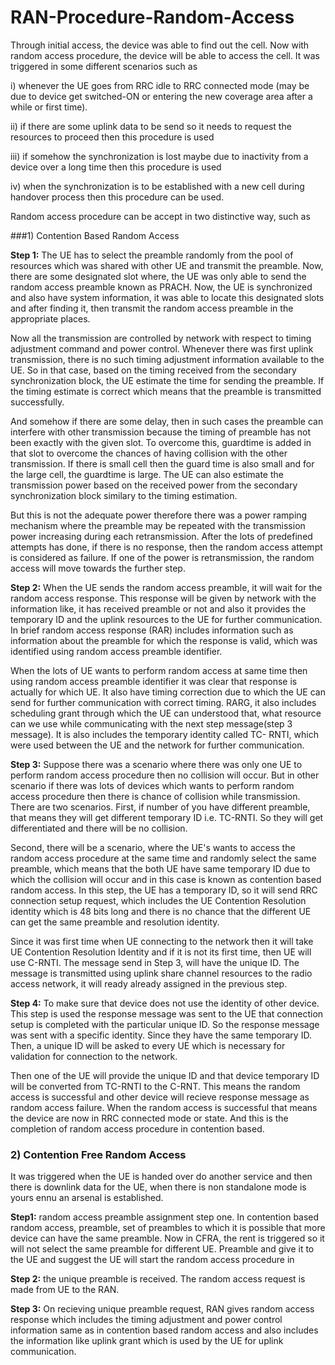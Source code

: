 # RAN-Procedure-Random-Access

Through initial access, the device was able to find out the cell. Now with random access procedure, the device will be able to access the cell. It was triggered in some different scenarios such as  

i) whenever the UE goes from RRC idle to RRC connected mode (may be due to device get switched-ON or entering the new coverage area after a while or first time). 

ii) if there are some uplink data to be send so it needs to request the resources to proceed then this procedure is used

iii) if somehow the synchronization is lost maybe due to inactivity from a device over a long time then this procedure is used

iv) when the synchronization is to be established with a new cell during handover process then this procedure can be used.

Random access procedure can be accept in two distinctive way, such as 

###1) Contention Based Random Access
	
**Step 1:** The UE has to select the preamble randomly from the pool of resources which was shared with other UE and transmit the preamble. Now, there are some designated slot where, the UE was only able to send the random access preamble known as PRACH. Now, the UE is synchronized and also have system information, it was able to locate this designated slots and after finding it, then transmit the random access preamble in the appropriate places.

Now all the transmission are controlled by network with respect to timing adjustment command and power control. Whenever there was first uplink transmission, there is no such timing adjustment information available to the UE. So in that case, based on the timing received from the secondary synchronization block, the UE estimate the time for sending the preamble. If the timing estimate is correct which means that the preamble is transmitted successfully.

And somehow if there are some delay, then in such cases the preamble can interfere with other transmission because the timing of preamble has not been exactly with the given slot. To overcome this, guardtime is added in that slot to overcome the chances of having collision with the other transmission. If there is small cell then the guard time is also small and for the large cell, the guardtime is large. The UE can also estimate the transmission power based on the received power from the secondary synchronization block similary to the timing estimation.

But this is not the adequate power therefore there was a power ramping mechanism where the preamble may be repeated with the transmission power increasing during each retransmission. After the lots of predefined attempts has done, if there is no response, then the random access attempt is considered as failure. If one of the power is retransmission, the random access will move towards the further step.

**Step 2:** When the UE sends the random access preamble, it will wait for the random access response. This response will be given by network with the information like, it has received preamble or not and also it provides the temporary ID and the uplink resources to the UE for further communication. In brief random access response (RAR) includes information such as information about the preamble for which the response is valid, which was identified using random access preamble identifier.

When the lots of UE wants to perform random access at same time then using random access preamble identifier it was clear that response is actually for which UE. It also have timing correction due to which the UE can send for further communication with correct timing. RARG, it also includes scheduling grant through which the UE can understood that, what resource can we use while communicating with the next step message(step 3 message). It is also includes the temporary identity called TC- RNTI, which were used between the UE and the network for further communication. 

**Step 3:** Suppose there was a scenario where there was only one UE to perform random access procedure then no collision will occur. But in other scenario if there was lots of devices which wants to perform random access procedure then there is chance of collision while transmission. There are two scenarios. First, if number of you have different preamble, that means they will get different temporary ID i.e. TC-RNTI. So they will get differentiated and there will be no collision. 

Second, there will be a scenario, where the UE's wants to access the random access procedure at the same time and randomly select the same preamble, which means that the both UE have same temporary ID due to which the collision will occur and in this case is known as contention based random access. In this step, the UE has a temporary ID, so it will send RRC connection setup request, which includes the UE Contention Resolution identity which is 48 bits long and there is no chance that the different UE can get the same preamble and resolution identity.

Since it was first time when UE connecting to the network then it will take UE Contention Resolution Identity and if it is not its first time, then UE will use C-RNTI. The message send in Step 3, will have the unique ID. The message is transmitted using uplink share channel resources to the radio access network, it will ready already assigned in the previous step. 

**Step 4:** To make sure that device does not use the identity of other device. This step is used the response message was sent to the UE that connection setup is completed with the particular unique ID. So the response message was sent with a specific identity. Since they have the same temporary ID. Then, a unique ID will be asked to every UE which is necessary for validation for connection to the network.

Then one of the UE will provide the unique ID and that device temporary ID will be converted from TC-RNTI to the C-RNT. This means the random access is successful and other device will recieve response message as random access failure. When the random access is successful that means the device are now in RRC connected mode or state. And this is the completion of random access procedure in contention based.

### 2) Contention Free Random Access

It was triggered when the UE is handed over do another service and then there is downlink data for the UE, when there is non standalone mode is yours ennu an arsenal is established.

**Step1:** random access preamble assignment step one. In contention based random access, preamble, set of preambles to which it is possible that more device can have the same preamble. Now in CFRA, the rent is triggered so it will not select the same preamble for different UE. Preamble and give it to the UE and suggest the UE will start the random access procedure in 

**Step 2:** the unique preamble is received. The random access request is made from UE to the RAN. 

**Step 3:** On recieving unique preamble request, RAN gives random access response which includes the timing adjustment and power control information same as in contention based random access and also includes the information like uplink grant which is used by the UE for uplink communication.
